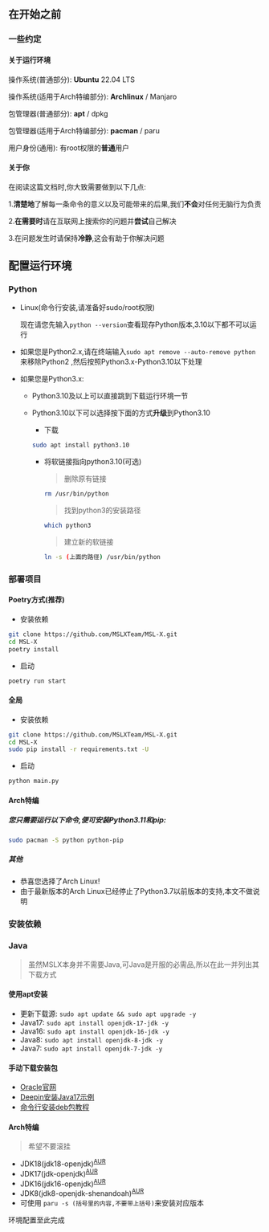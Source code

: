 ## 在开始之前

### 一些约定

#### 关于运行环境

操作系统(普通部分): **Ubuntu** 22.04 LTS

操作系统(适用于Arch特编部分): **Archlinux** / Manjaro

包管理器(普通部分): **apt** / dpkg

包管理器(适用于Arch特编部分): **pacman** / paru

用户身份(通用): 有root权限的**普通**用户

#### 关于你

在阅读这篇文档时,你大致需要做到以下几点:

1.**清楚地**了解每一条命令的意义以及可能带来的后果,我们**不会**对任何无脑行为负责

2.**在需要时**请在互联网上搜索你的问题并**尝试**自己解决

3.在问题发生时请保持**冷静**,这会有助于你解决问题

## 配置运行环境

### Python

- Linux(命令行安装,请准备好sudo/root权限)

  现在请您先输入```python --version```查看现存Python版本,3.10以下都不可以运行

- 如果您是Python2.x,请在终端输入```sudo apt remove --auto-remove python```来移除Python2
  ,然后按照Python3.x-Python3.10以下处理
- 如果您是Python3.x:

    - Python3.10及以上可以直接跳到下载运行环境一节

    - Python3.10以下可以选择按下面的方式**升级**到Python3.10

        - 下载

      ```bash
      sudo apt install python3.10
      ```

        - 将软链接指向python3.10(可选)

          > 删除原有链接
          ```bash
          rm /usr/bin/python
          ```

          > 找到python3的安装路径
          ```bash
          which python3
          ```

          > 建立新的软链接
          ```bash
          ln -s (上面的路径) /usr/bin/python
          ```

### 部署项目

#### Poetry方式(推荐)

- 安装依赖

```bash
git clone https://github.com/MSLXTeam/MSL-X.git
cd MSL-X
poetry install
```

- 启动

```bash
poetry run start
```

#### 全局

- 安装依赖

```bash
git clone https://github.com/MSLXTeam/MSL-X.git
cd MSL-X
sudo pip install -r requirements.txt -U
```

- 启动

```bash
python main.py
```

#### Arch特编

##### 您只需要运行以下命令,便可安装Python3.11和pip:

```bash
sudo pacman -S python python-pip
```

##### 其他

- 恭喜您选择了Arch Linux!
- 由于最新版本的Arch Linux已经停止了Python3.7以前版本的支持,本文不做说明


### 安装依赖

### Java

> 虽然MSLX本身并不需要Java,可Java是开服的必需品,所以在此一并列出其下载方式

#### 使用apt安装

- 更新下载源: ``sudo apt update && sudo apt upgrade -y``
- Java17: ``sudo apt install openjdk-17-jdk -y``
- Java16: ``sudo apt install openjdk-16-jdk -y``
- Java8: ``sudo apt install openjdk-8-jdk -y``
- Java7: ``sudo apt install openjdk-7-jdk -y``

#### 手动下载安装包

- [Oracle官网](https://www.oracle.com/java/technologies/downloads/archive/)
- [Deepin安装Java17示例](https://bbs.deepin.org/post/236160)
- [命令行安装deb包教程](https://blog.csdn.net/oMcLin/article/details/108725325)

#### Arch特编

> 希望不要滚挂

- JDK18(jdk18-openjdk)<sup>[AUR](https://aur.archlinux.org/packages/jdk18-openjdk) </sup>
- JDK17(jdk-openjdk)<sup>[AUR](https://aur.archlinux.org/packages/jdk17-temurin) </sup>
- JDK16(jdk16-openjdk)<sup>[AUR](https://aur.archlinux.org/packages/jdk16-openjdk) </sup>
- JDK8(jdk8-openjdk-shenandoah)<sup>[AUR](https://aur.archlinux.org/packages/jdk8-openjdk-shenandoah) </sup>
- 可使用 ``paru -s (括号里的内容,不要带上括号)``来安装对应版本

环境配置至此完成

<!--
prev: false
next:
    text: '高级用法'
    link: '/start/adv'
-->